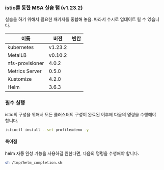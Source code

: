 ### istio를 통한 MSA 실습 랩 (v1.23.2)

실습을 하기 위해서 필요한 패키지를 종합해 놓음. 
따라서 수시로 업데이트 될 수 있습니다.  

이름              | 버전     |   빈칸 
----            | ----    | ---- 
kubernetes      | v1.23.2 | 
MetalLB         | v0.10.2 | 
nfs-provisioner | 4.0.2   |
Metrics Server  | 0.5.0   |
Kustomize       | 4.2.0   |
Helm            | 3.6.3   |

### 필수 실행 
istio의 구성을 위해서 모든 클러스터의 구성이 완료된 이후에 다음의 명령을 수행해야 합니다. 
```bash 
istioctl install --set profile=demo -y
```

#### 특이점 
helm 자동 완성 기능을 사용하길 원한다면, 다음의 명령을 수행해야 합니다.  
```bash
sh /tmp/helm_completion.sh
```

